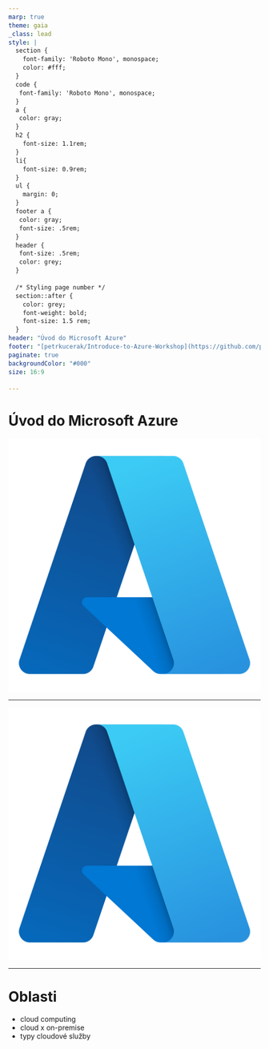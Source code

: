 ```yaml
---
marp: true
theme: gaia
_class: lead
style: |
  section {
    font-family: 'Roboto Mono', monospace;
    color: #fff;
  }
  code {
   font-family: 'Roboto Mono', monospace;
  }
  a {
   color: gray;
  }
  h2 {
    font-size: 1.1rem;
  }
  li{
    font-size: 0.9rem;
  }
  ul {
    margin: 0;
  }
  footer a {
   color: gray;
   font-size: .5rem;
  }
  header {
   font-size: .5rem;
   color: grey;
  }

  /* Styling page number */
  section::after {
    color: grey;
    font-weight: bold;
    font-size: 1.5 rem;
  }
header: "Úvod do Microsoft Azure"
footer: "[petrkucerak/Introduce-to-Azure-Workshop](https://github.com/petrkucerak/Introduce-to-Azure-Workshop)"
paginate: true
backgroundColor: "#000"
size: 16:9

---
```



# Úvod do Microsoft Azure

![bg 20% opacity:.1](../assets/azure.png)

<!-- Image source: https://swimburger.net/media/ppnn3pcl/azure.png -->

---

![bg 20%](../assets/azure.png)

---

# Oblasti

- cloud computing
- cloud x on-premise
- typy cloudové služby